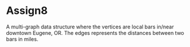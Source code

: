 # Assign8
A multi-graph data structure where the vertices are local bars in/near downtown Eugene, OR. The edges represents the distances between two bars in miles. 
